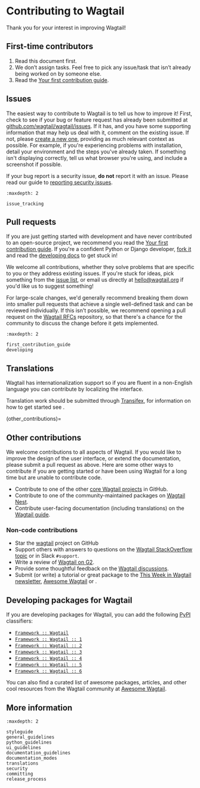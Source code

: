 # Contributing to Wagtail

Thank you for your interest in improving Wagtail!

## First-time contributors

1. Read this document first.
2. We don’t assign tasks. Feel free to pick any issue/task that isn’t already being worked on by someone else.
3. Read the [Your first contribution guide](first_contribution_guide).

## Issues

The easiest way to contribute to Wagtail is to tell us how to improve it! First, check to see if your bug or feature request has already been submitted at [github.com/wagtail/wagtail/issues](https://github.com/wagtail/wagtail/issues). If it has, and you have some supporting information that may help us deal with it, comment on the existing issue. If not, please [create a new one](https://github.com/wagtail/wagtail/issues/new), providing as much relevant context as possible. For example, if you're experiencing problems with installation, detail your environment and the steps you've already taken. If something isn't displaying correctly, tell us what browser you're using, and include a screenshot if possible.

If your bug report is a security issue, **do not** report it with an issue. Please read our guide to [reporting security issues](security).

```{toctree}
:maxdepth: 2

issue_tracking
```

## Pull requests

If you are just getting started with development and have never contributed to an open-source project, we recommend you read the [Your first contribution guide](first_contribution_guide). If you're a confident Python or Django developer, [fork it](https://github.com/wagtail/wagtail/) and read the [developing docs](developing_for_wagtail) to get stuck in!

We welcome all contributions, whether they solve problems that are specific to you or they address existing issues. If you're stuck for ideas, pick something from the [issue list](https://github.com/wagtail/wagtail/issues?q=is%3Aopen), or email us directly at [hello@wagtail.org](mailto:hello@wagtail.org) if you'd like us to suggest something!

For large-scale changes, we'd generally recommend breaking them down into smaller pull requests that achieve a single well-defined task and can be reviewed individually. If this isn't possible, we recommend opening a pull request on the [Wagtail RFCs](https://github.com/wagtail/rfcs/) repository, so that there's a chance for the community to discuss the change before it gets implemented.

```{toctree}
:maxdepth: 2

first_contribution_guide
developing
```

## Translations

Wagtail has internationalization support so if you are fluent in a non-English language you can contribute by localizing the interface.

Translation work should be submitted through [Transifex](https://explore.transifex.com/torchbox/wagtail/), for information on how to get started see [](contributing_translations).

(other_contributions)=

## Other contributions

We welcome contributions to all aspects of Wagtail. If you would like to improve the design of the user interface, or extend the documentation, please submit a pull request as above. Here are some other ways to contribute if you are getting started or have been using Wagtail for a long time but are unable to contribute code.

-   Contribute to one of the other [core Wagtail projects](https://github.com/orgs/wagtail/repositories) in GitHub.
-   Contribute to one of the community-maintained packages on [Wagtail Nest](https://github.com/wagtail-nest/).
-   Contribute user-facing documentation (including translations) on the [Wagtail guide](https://guide.wagtail.org/en-latest/contributing/).

### Non-code contributions

-   Star the [wagtail](https://github.com/wagtail/wagtail) project on GitHub
-   Support others with answers to questions on the [Wagtail StackOverflow topic](https://stackoverflow.com/questions/tagged/wagtail) or in Slack `#support`.
-   Write a review of [Wagtail on G2](https://www.g2.com/products/wagtail/reviews).
-   Provide some thoughtful feedback on the [Wagtail discussions](https://github.com/wagtail/wagtail/discussions).
-   Submit (or write) a tutorial or great package to the [This Week in Wagtail newsletter](https://wagtail.org/this-week-in-wagtail/), [Awesome Wagtail](https://github.com/springload/awesome-wagtail) or [](../advanced_topics/third_party_tutorials).

## Developing packages for Wagtail

If you are developing packages for Wagtail, you can add the following [PyPI](https://pypi.org/) classifiers:

-   [`Framework :: Wagtail`](https://pypi.org/search/?c=Framework+%3A%3A+Wagtail)
-   [`Framework :: Wagtail :: 1`](https://pypi.org/search/?c=Framework+%3A%3A+Wagtail+%3A%3A+1)
-   [`Framework :: Wagtail :: 2`](https://pypi.org/search/?c=Framework+%3A%3A+Wagtail+%3A%3A+2)
-   [`Framework :: Wagtail :: 3`](https://pypi.org/search/?c=Framework+%3A%3A+Wagtail+%3A%3A+3)
-   [`Framework :: Wagtail :: 4`](https://pypi.org/search/?c=Framework+%3A%3A+Wagtail+%3A%3A+4)
-   [`Framework :: Wagtail :: 5`](https://pypi.org/search/?c=Framework+%3A%3A+Wagtail+%3A%3A+5)
-   [`Framework :: Wagtail :: 6`](https://pypi.org/search/?c=Framework+%3A%3A+Wagtail+%3A%3A+6)

You can also find a curated list of awesome packages, articles, and other cool resources from the Wagtail community at [Awesome Wagtail](https://github.com/springload/awesome-wagtail).

## More information

```{toctree}
:maxdepth: 2

styleguide
general_guidelines
python_guidelines
ui_guidelines
documentation_guidelines
documentation_modes
translations
security
committing
release_process
```
